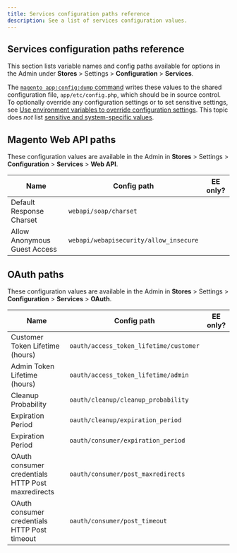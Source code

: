 ```yaml
---
title: Services configuration paths reference
description: See a list of services configuration values.
---
```


## Services configuration paths reference

This section lists variable names and config paths available for options in the Admin under **Stores** > Settings > **Configuration** > **Services**.

The [`magento app:config:dump` command](../cli/export-configuration.md) writes these values to the shared configuration file, `app/etc/config.php`, which should be in source control. To optionally override any configuration settings or to set sensitive settings, see [Use environment variables to override configuration settings](override-config-settings.md#environment-variables). This topic does _not_ list [sensitive and system-specific values](config-reference-sens.md).

## Magento Web API paths

These configuration values are available in the Admin in **Stores** > Settings > **Configuration** > **Services** > **Web API**.

Name  | Config path | EE only? |
|--------------|--------------|--------------|
Default Response Charset | `webapi/soap/charset` | <!-- ![Not EE-only][red-x] --> |
Allow Anonymous Guest Access | `webapi/webapisecurity/allow_insecure` | <!-- ![Not EE-only][red-x] --> |

## OAuth paths

These configuration values are available in the Admin in **Stores** > Settings > **Configuration** > **Services** > **OAuth**.

Name  | Config path | EE only? |
|--------------|--------------|--------------|
Customer Token Lifetime (hours) | `oauth/access_token_lifetime/customer` | <!-- ![Not EE-only][red-x] --> |
Admin Token Lifetime (hours) | `oauth/access_token_lifetime/admin` | <!-- ![Not EE-only][red-x] --> |
Cleanup Probability | `oauth/cleanup/cleanup_probability` | <!-- ![Not EE-only][red-x] --> |
Expiration Period | `oauth/cleanup/expiration_period` | <!-- ![Not EE-only][red-x] --> |
Expiration Period | `oauth/consumer/expiration_period` | <!-- ![Not EE-only][red-x] --> |
OAuth consumer credentials HTTP Post maxredirects | `oauth/consumer/post_maxredirects` | <!-- ![Not EE-only][red-x] --> |
OAuth consumer credentials HTTP Post timeout | `oauth/consumer/post_timeout` | <!-- ![Not EE-only][red-x] --> |

<!-- link definitions -->

[ee]: ../../assets/configuration/cloud-ee.png
[red-x]: ../../assets/configuration/red-x.png

